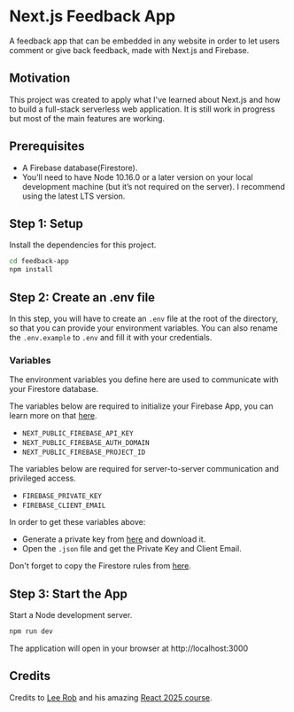 # Next.js Feedback App

A feedback app that can be embedded in any website in order to let users comment or give back feedback, made with Next.js and Firebase.

## Motivation

This project was created to apply what I've learned about Next.js and how to build a full-stack serverless web application. It is still work in progress but most of the main features are working.

## Prerequisites

- A Firebase database(Firestore).
- You’ll need to have Node 10.16.0 or a later version on your local development machine (but it’s not required on the server). I recommend using the latest LTS version.

## Step 1: Setup

Install the dependencies for this project.

```sh
cd feedback-app
npm install
```

## Step 2: Create an .env file

In this step, you will have to create an `.env` file at the root of the directory, so that you can provide your environment variables. You can also rename the `.env.example` to `.env` and fill it with your credentials.

### Variables

The environment variables you define here are used to communicate with your Firestore database.

The variables below are required to initialize your Firebase App, you can learn more on that [here](https://firebase.google.com/docs/firestore/quickstart?authuser=0#initialize).

- `NEXT_PUBLIC_FIREBASE_API_KEY`
- `NEXT_PUBLIC_FIREBASE_AUTH_DOMAIN`
- `NEXT_PUBLIC_FIREBASE_PROJECT_ID`

The variables below are required for server-to-server communication and privileged access.

- `FIREBASE_PRIVATE_KEY`
- `FIREBASE_CLIENT_EMAIL`

In order to get these variables above:

- Generate a private key from [here](https://console.firebase.google.com/project/feedback-app-ebcef/settings/serviceaccounts/adminsdk) and download it.
- Open the `.json` file and get the Private Key and Client Email.

Don't forget to copy the Firestore rules from [here](firestore.rules).

## Step 3: Start the App

Start a Node development server.

```sh
npm run dev
```

The application will open in your browser at http://localhost:3000

## Credits

Credits to [Lee Rob] and his amazing [React 2025 course].

[lee rob]: https://twitter.com/leeerob
[react 2025 course]: https://react2025.com/
